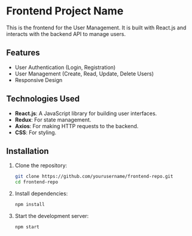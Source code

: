 # Frontend Project Name

This is the frontend for the User Management. It is built with React.js and interacts with the backend API to manage users.

## Features

- User Authentication (Login, Registration)
- User Management (Create, Read, Update, Delete Users)
- Responsive Design

## Technologies Used

- **React.js**: A JavaScript library for building user interfaces.
- **Redux**: For state management.
- **Axios**: For making HTTP requests to the backend.
- **CSS**: For styling.

## Installation

1. Clone the repository:

   ```bash
   git clone https://github.com/yourusername/frontend-repo.git
   cd frontend-repo
   ```
2. Install dependencies:

    ```bash
    npm install
    ```
3. Start the development server:

    ```bash
    npm start
    ```    
